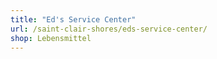 ```yaml
---
title: "Ed's Service Center"
url: /saint-clair-shores/eds-service-center/
shop: Lebensmittel
---
```

